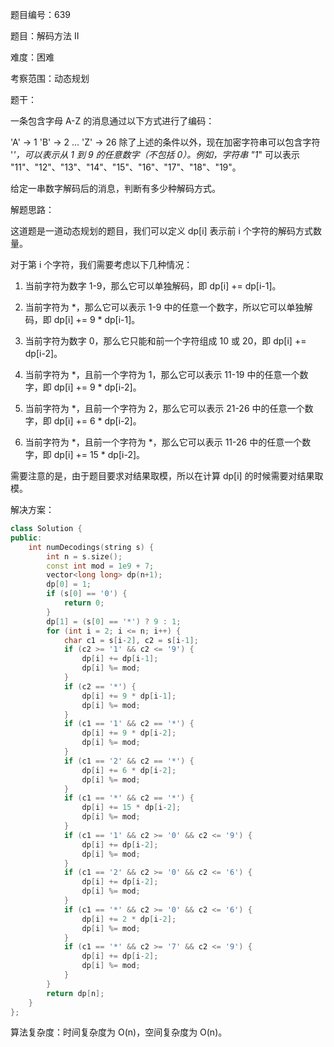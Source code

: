 题目编号：639

题目：解码方法 II

难度：困难

考察范围：动态规划

题干：

一条包含字母 A-Z 的消息通过以下方式进行了编码：

'A' -> 1
'B' -> 2
...
'Z' -> 26
除了上述的条件以外，现在加密字符串可以包含字符 '*'，可以表示从 1 到 9 的任意数字（不包括 0）。例如，字符串 "1*" 可以表示 "11"、"12"、"13"、"14"、"15"、"16"、"17"、"18"、"19"。

给定一串数字解码后的消息，判断有多少种解码方式。

解题思路：

这道题是一道动态规划的题目，我们可以定义 dp[i] 表示前 i 个字符的解码方式数量。

对于第 i 个字符，我们需要考虑以下几种情况：

1. 当前字符为数字 1-9，那么它可以单独解码，即 dp[i] += dp[i-1]。

2. 当前字符为 *，那么它可以表示 1-9 中的任意一个数字，所以它可以单独解码，即 dp[i] += 9 * dp[i-1]。

3. 当前字符为数字 0，那么它只能和前一个字符组成 10 或 20，即 dp[i] += dp[i-2]。

4. 当前字符为 *，且前一个字符为 1，那么它可以表示 11-19 中的任意一个数字，即 dp[i] += 9 * dp[i-2]。

5. 当前字符为 *，且前一个字符为 2，那么它可以表示 21-26 中的任意一个数字，即 dp[i] += 6 * dp[i-2]。

6. 当前字符为 *，且前一个字符为 *，那么它可以表示 11-26 中的任意一个数字，即 dp[i] += 15 * dp[i-2]。

需要注意的是，由于题目要求对结果取模，所以在计算 dp[i] 的时候需要对结果取模。

解决方案：

```cpp
class Solution {
public:
    int numDecodings(string s) {
        int n = s.size();
        const int mod = 1e9 + 7;
        vector<long long> dp(n+1);
        dp[0] = 1;
        if (s[0] == '0') {
            return 0;
        }
        dp[1] = (s[0] == '*') ? 9 : 1;
        for (int i = 2; i <= n; i++) {
            char c1 = s[i-2], c2 = s[i-1];
            if (c2 >= '1' && c2 <= '9') {
                dp[i] += dp[i-1];
                dp[i] %= mod;
            }
            if (c2 == '*') {
                dp[i] += 9 * dp[i-1];
                dp[i] %= mod;
            }
            if (c1 == '1' && c2 == '*') {
                dp[i] += 9 * dp[i-2];
                dp[i] %= mod;
            }
            if (c1 == '2' && c2 == '*') {
                dp[i] += 6 * dp[i-2];
                dp[i] %= mod;
            }
            if (c1 == '*' && c2 == '*') {
                dp[i] += 15 * dp[i-2];
                dp[i] %= mod;
            }
            if (c1 == '1' && c2 >= '0' && c2 <= '9') {
                dp[i] += dp[i-2];
                dp[i] %= mod;
            }
            if (c1 == '2' && c2 >= '0' && c2 <= '6') {
                dp[i] += dp[i-2];
                dp[i] %= mod;
            }
            if (c1 == '*' && c2 >= '0' && c2 <= '6') {
                dp[i] += 2 * dp[i-2];
                dp[i] %= mod;
            }
            if (c1 == '*' && c2 >= '7' && c2 <= '9') {
                dp[i] += dp[i-2];
                dp[i] %= mod;
            }
        }
        return dp[n];
    }
};
```

算法复杂度：时间复杂度为 O(n)，空间复杂度为 O(n)。